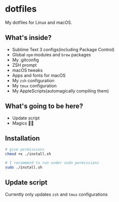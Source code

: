 # dotfiles
My dotfiles for Linux and macOS.

## What's inside?
- Sublime Text 3 configs(including Package Control)
- Global `npm` modules and `brew` packages
- My .gitconfig
- ZSH prompt
- macOS tweaks
- Apps and fonts for macOS
- My `zsh` configuration
- My `tmux` configuration
- My AppleScripts(automagically compiling them)

## What's going to be here?
- Update script
- Magics 🎩✨

## Installation
```bash
# give permissions
chmod +x ./install.sh

# I recommend to run under sudo permissions
sudo ./install.sh
```

## Update script
Currently only updates `zsh` and `tmux` configurations
